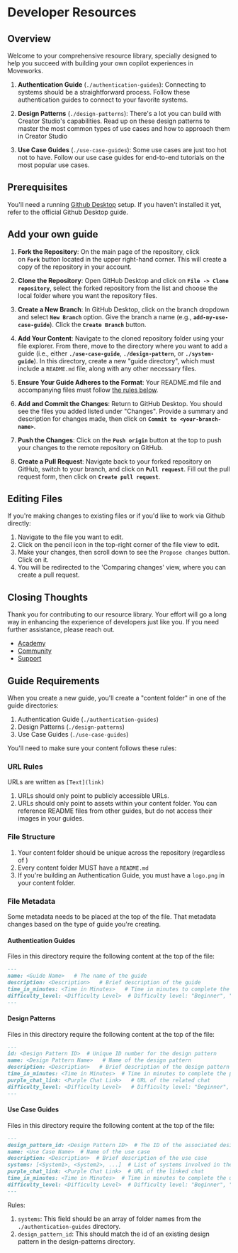 # Developer Resources

## Overview

Welcome to your comprehensive resource library, specially designed to help you succeed with building your own copilot experiences in Moveworks.

1. **Authentication Guide** (`./authentication-guides`): Connecting to systems should be a straightforward process. Follow these authentication guides to connect to your favorite systems.

2. **Design Patterns** (`./design-patterns`): There's a lot you can build with Creator Studio's capabilities. Read up on these design patterns to master the most common types of use cases and how to approach them in Creator Studio

3. **Use Case Guides** (`./use-case-guides`): Some use cases are just too hot not to have. Follow our use case guides for end-to-end tutorials on the most popular use cases.


## Prerequisites

You'll need a running [Github Desktop](https://desktop.github.com/) setup. If you haven't installed it yet, refer to the official Github Desktop guide.

## Add your own guide

1. **Fork the Repository**: On the main page of the repository, click on **`Fork`** button located in the upper right-hand corner. This will create a copy of the repository in your account.

2. **Clone the Repository**: Open GitHub Desktop and click on **`File -> Clone repository`**, select the forked repository from the list and choose the local folder where you want the repository files.

3. **Create a New Branch**: In GitHub Desktop, click on the branch dropdown and select **`New Branch`** option. Give the branch a name (e.g., **`add-my-use-case-guide`**). Click the **`Create Branch`** button.

4. **Add Your Content**: Navigate to the cloned repository folder using your file explorer. From there, move to the directory where you want to add a guide (i.e., either **`./use-case-guide`**, **`./design-pattern`**, or **`./system-guide`**). In this directory, create a new "guide directory", which must include a `README.md` file, along with any other necessary files.

5. **Ensure Your Guide Adheres to the Format**: Your README.md file and accompanying files must follow [the rules below](#guide-requirements).

6. **Add and Commit the Changes**: Return to GitHub Desktop. You should see the files you added listed under "Changes". Provide a summary and description for changes made, then click on **`Commit to <your-branch-name>`**.

7. **Push the Changes**: Click on the **`Push origin`** button at the top to push your changes to the remote repository on GitHub.

8. **Create a Pull Request**: Navigate back to your forked repository on GitHub, switch to your branch, and click on **`Pull request`**. Fill out the pull request form, then click on **`Create pull request`**.

## Editing Files

If you're making changes to existing files or if you'd like to work via Github directly:

1. Navigate to the file you want to edit.
2. Click on the pencil icon in the top-right corner of the file view to edit.
3. Make your changes, then scroll down to see the `Propose changes` button. Click on it.
4. You will be redirected to the 'Comparing changes' view, where you can create a pull request.


## Closing Thoughts

Thank you for contributing to our resource library. Your effort will go a long way in enhancing the experience of developers just like you. If you need further assistance, please reach out.

- [Academy](https://academy.moveworks.com/page/persona-developer)
- [Community](https://community.moveworks.com/developer-hub-6)
- [Support](https://developer.moveworks.com/creator-studio/support/)


## Guide Requirements

When you create a new guide, you'll create a "content folder" in one of the guide directories:

1. Authentication Guide (`./authentication-guides`)
2. Design Patterns (`./design-patterns`)
3. Use Case Guides (`./use-case-guides`)

You'll need to make sure your content follows these rules:

### URL Rules

URLs are written as `[Text](link)`

1. URLs should only point to publicly accessible URLs.
2. URLs should only point to assets within your content folder. You can reference README files from other guides, but do not access their images in your guides.

### File Structure

1. Your content folder should be unique across the repository (regardless of )
2. Every content folder MUST have a `README.md`
3. If you're building an Authentication Guide, you must have a `logo.png` in your content folder.

### File Metadata

Some metadata needs to be placed at the top of the file. That metadata changes based on the type of guide you're creating.

#### Authentication Guides

Files in this directory require the following content at the top of the file:

```markdown
---
name: <Guide Name>   # The name of the guide
description: <Description>   # Brief description of the guide
time_in_minutes: <Time in Minutes>   # Time in minutes to complete the guide
difficulty_level: <Difficulty Level>  # Difficulty level: "Beginner", "Intermediate", or "Advanced"
---
```

#### Design Patterns

Files in this directory require the following content at the top of the file:

```markdown
---
id: <Design Pattern ID>  # Unique ID number for the design pattern
name: <Design Pattern Name>   # Name of the design pattern
description: <Description>   # Brief description of the design pattern
time_in_minutes: <Time in Minutes>  # Time in minutes to complete the pattern
purple_chat_link: <Purple Chat Link>   # URL of the related chat
difficulty_level: <Difficulty Level>   # Difficulty level: "Beginner", "Intermediate", or "Advanced"
---
```

#### Use Case Guides

Files in this directory require the following content at the top of the file:

```markdown
---
design_pattern_id: <Design Pattern ID>  # The ID of the associated design pattern
name: <Use Case Name>  # Name of the use case
description: <Description>  # Brief description of the use case
systems: [<System1>, <System2>, ...]  # List of systems involved in the use case
purple_chat_link: <Purple Chat Link>  # URL of the linked chat
time_in_minutes: <Time in Minutes>  # Time in minutes to complete the use case
difficulty_level: <Difficulty Level>  # Difficulty level: "Beginner", "Intermediate", or "Advanced"
---
```

Rules:

1. `systems`: This field should be an array of folder names from the `./authentication-guides` directory.
2. `design_pattern_id`: This should match the id of an existing design pattern in the design-patterns directory.
